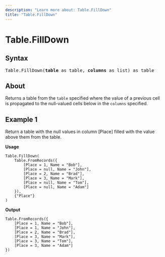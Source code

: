 ```yaml
---
description: "Learn more about: Table.FillDown"
title: "Table.FillDown"
---
```

# Table.FillDown

## Syntax

<pre>
Table.FillDown(<b>table</b> as table, <b>columns</b> as list) as table
</pre>

## About

Returns a table from the `table` specified where the value of a previous cell is propagated to the null-valued cells below in the `columns` specified.

## Example 1

Return a table with the null values in column [Place] filled with the value above them from the table.

**Usage**

```powerquery-m
Table.FillDown(
    Table.FromRecords({
        [Place = 1, Name = "Bob"],
        [Place = null, Name = "John"],
        [Place = 2, Name = "Brad"],
        [Place = 3, Name = "Mark"],
        [Place = null, Name = "Tom"],
        [Place = null, Name = "Adam"]
    }),
    {"Place"}
)
```

**Output**

```powerquery-m
Table.FromRecords({
    [Place = 1, Name = "Bob"],
    [Place = 1, Name = "John"],
    [Place = 2, Name = "Brad"],
    [Place = 3, Name = "Mark"],
    [Place = 3, Name = "Tom"],
    [Place = 3, Name = "Adam"]
})
```
